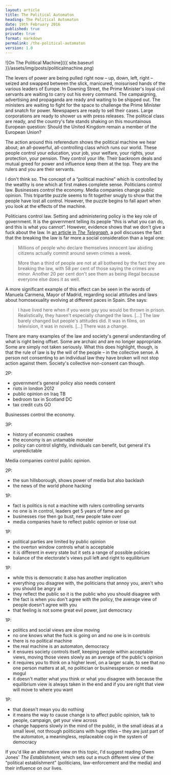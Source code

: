 ```yaml
---
layout: article
title: The Political Automaton
heading: The Political Automaton
date: 19th February 2016
published: true
private: true
format: markdown
permalink: /the-political-automaton
version: 1.0
---
```


![On The Political Machine]({{ site.baseurl }}/assets/img/posts/politicalmachine.png)

The levers of power are being pulled right now – up, down, left, right – seized and swapped between the slick, manicured, moisurised hands of the various leaders of Europe. In Downing Street, the Prime Minister's loyal civil servants are waiting to carry out his every command. The campaigning, advertising and propaganda are ready and waiting to be shipped out. The ministers are waiting to fight for the space to challenge the Prime Minister and snatch for power. Newspapers are ready to sell their cases. Large corporations are ready to shower us with press releases. The political class are ready, and the country's fate stands shaking on this mountainous European question: Should the United Kingdom remain a member of the European Union?

The action around this referendum shows the political machine we hear about; an all-powerful, all-controlling class which runs our world. These people control your education, your job, your welfare, your rights, your protection, your pension. They control your life. Their backroom deals and mutual greed for power and influence keep them at the top. They are the rulers and you are their servants.

I don't think so. The concept of a “political machine” which is controlled by the wealthy is one which at first makes complete sense. Politicians control law. Businesses control the economy. Media companies change public opinion. This tripartite puzzle seems to fit together snugly to show that the people have lost all control. However, the puzzle begins to fall apart when you look at the effects of the machine.

Politicians control law. Setting and administering policy is the key role of government. It is the government telling its people “this is what you can do, and this is what you cannot”. However, evidence shows that we don't give a fuck about the law. In [an article in _The Telegraph_](http://www.telegraph.co.uk/news/uknews/law-and-order/3044794/How-we-all-break-the-law-every-day.html), a poll discusses the fact that the breaking the law is far more a social consideration than a legal one:

>Millions of people who declare themselves innocent law abiding citizens actually commit around seven crimes a week.
>
>More than a third of people are not at all bothered by the fact they are breaking the law, with 58 per cent of those saying the crimes are minor.
>Another 20 per cent don't see them as being illegal because everyone else does it as well.

A more significant example of this effect can be seen in the words of Manuela Carmena, Mayor of Madrid, regarding social attitudes and laws about homosexuality evolving at different paces in Spain. She says:

>I have lived here when if you were gay you would be thrown in prison. Realistically, they haven't especially changed the laws. [...] The law barely changed but people's attitudes did. It was in films, on television, it was in novels. [...] There was a change.

There are many examples of the law and society's general understanding of what is right being offset. Some are archaic and are no longer appropriate. Some are simply not taken seriously. What this does highlight, though, is that the rule of law is by the will of the people – in the collective sense. A person not consenting to an individual law they have broken will not stop action against them. Society's collective non-consent can though.

2P:

- government's general policy also needs consent
- riots in london 2012
- public opinion on Iraq TB
- bedroom tax in Scotland DC
- tax credit cuts GO

Businesses control the economy.

3P:

- history of economic crashes
- the economy is an untamable monster
- policy can control slightly, individuals can benefit, but general it's unpredictable

Media companies control public opinion.

2P:

- the sun hillsborough, shows power of media but also backlash
- the news of the world phone hacking

1P:

- fact is politics is not a machine with rulers controlling servants
- no one is in control, leaders get 5 years of fame and go
- businesses rise then go bust, new people take over
- media companies have to reflect public opinion or lose out

1P:

- political parties are limited by public opinion
- the overton window controls what is acceptable
- it is different in every state but it sets a range of possible policies
- balance of the electorate's views pull left and right to equilibrium

1P:

- while this is democratic it also has another implication
- everything you disagree with, the politicians that annoy you, aren't who you should be angry at
- they reflect the public so it is the public who you should disagree with
- the fact is when you don't agree with the policy, the average view of people doesn't agree with you
- that feeling is not some great evil power, just democracy

1P:

- politics and social views are slow moving
- no one knows what the fuck is going on and no one is in controls
- there is no political machine
- the real machine is an automaton, democracy
- it ensures society controls itself, keeping people within acceptable views, moving those views slowly as an average of the public's opinion
- it requires you to think on a higher level, on a larger scale, to see that no one person matters at all, no politician or businessperson or media mogul
- it doesn't matter what you think or what you disagree with because the equilibrium view is always taken in the end and if you are right that view will move to where you want

1P:

- that doesn't mean you do nothing
- it means the way to cause change is to affect public opinion, talk to people, campaign, get your view across
- change happens slowly in the mind of the public, in the small ideas at a small level, not through politicians with huge titles – they are just part of the automaton, a meaningless, replaceable cog in the system of democracy

If you'd like an alternative view on this topic, I'd suggest reading Owen Jones' _The Establishment_, which sets out a much different view of the “political establishment” (politicians, law-enforcement and the media) and their influence on our lives.
